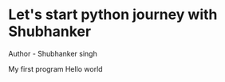 # Let's start python journey with Shubhanker
Author - Shubhanker singh 
<br>
<p>My first program Hello world</p>
<br>